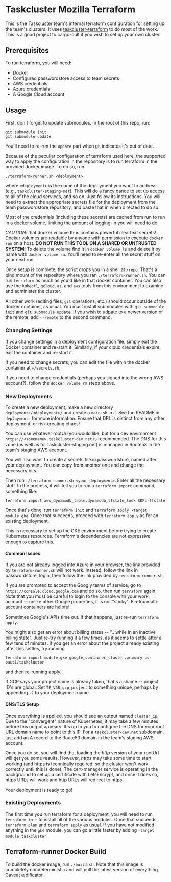 # Taskcluster Mozilla Terraform

This is the Taskcluster team's internal terraform configuration for setting up
the team's clusters. It uses [taskcluster-terraform](https://github.com/taskcluster/taskcluster-terraform) to do most of the work. This is a good project to cargo-cult if you
wish to set up your own cluster.

## Prerequisites

To run terraform, you will need:

* Docker
* Configured passwordstore access to team secrets
* AWS credentials
* Azure credentials
* A Google Cloud account

## Usage

First, don't forget to update submodules.
In the root of this repo, run:

```shell
git submodule init
git submodule update
```

You'll need to re-run the `update` part when git indicates it's out of date.

Because of the peculiar configuration of terraform used here, the supported way to apply the configuration in the repository is to run terraform in the provided docker image.
To do so, run

```shell
./terraform-runner.sh <deployment>
```

where `<deployment>` is the name of the deployment you want to address (e.g., `taskcluster-staging-net`).
This will do a fancy dance to set up access to all of the cloud services, and so on.
Just follow its instructions.
You will need to extract the appropriate secrets file for the deployment from the team passwordstore repository, and paste that in when directed to do so.

Most of the credentials (including these secrets) are cached from run to run in a docker volume, limiting the amount of logging-in you will need to do.

*CAUTION*: that docker volume thus contains powerful cleartext secrets!
Docker volumes are readable by anyone with permission to execute `docker run` on a host.
**DO NOT RUN THIS TOOL ON A SHARED OR UNTRUSTED SYSTEM**!
To delete the volume find it in `docker volume ls` and delete it by name with `docker volume rm`.
You'll need to re-enter all the secret stuff on your next run.

Once setup is complete, the script drops you in a shell at `/repo`.
That's a bind mount of the repository where you ran `./terraform-runner.sh`.
You can run `terraform` as much as you'd like in that docker container.
You can also use the `kubectl`, `gcloud`, `az`, and `aws` tools from this environment to examine and administer the cluster.

All other work (editing files, `git` operations, etc.) should occur outside of the docker container, as usual.
You must install submodules with `git submodule init` and `git submodule update`. If you wish to udpate to a newer version of the remote, add `--remote` to the second command.

### Changing Settings

If you change settings in a deployment configuration file, simply exit the Docker container and re-start it.
Similarly, if your cloud credentials expire, exit the container and re-start it.

If you need to change secrets, you can edit the file within the docker container at `~/secrets.sh`.

If you need to change credentials (perhaps you signed into the wrong AWS account?), follow the `docker volume rm` steps above.

### New Deployments

To create a new deployment, make a new directory `deployments/<deployment>/` and create a `main.sh` in it.
See the README in `deployments` for more information.
Ensure that DPL is distinct from any other deployment, or risk creating chaos!

You can use whatever rootUrl you would like, but for a dev environment `https://<somename>.taskcluster-dev.net` is recommended.
The DNS for this zone (as well as for taskcluster-staging.net) is managed in Route53 in the team's staging AWS account.

You will also want to create a secrets file in passwordstore, named after your deployment.
You can copy from another one and change the necessary bits.

Then run `./terraform-runner.sh <your-deployment>`.
Enter all the necessary stuff.
In the process, it will tell you to run a `terraform import` command, something like:

```shell
terraform import aws_dynamodb_table.dynamodb_tfstate_lock $DPL-tfstate
```

Once that's done, run `terraform init` and `terraform apply -target module.gke`.
Once that succeeds, proceed with `terraform apply` as for an existing deployment.

This is necessary to set up the GKE environment before trying to create Kubernetes resources.
Terraform's dependencies are not expressive enough to capture this.

#### Common Issues

If you are not already logged into Azure in your browser, the link provided by `terraform-runner.sh` will not work.
Instead, follow the link in passwordstore, login, then follow the link provided by `terraform-runner.sh`.

If you are prompted to accept the Googly terms of service, go to `https://console.cloud.google.com` and do so, then run `terraform` again.
Note that you must be careful to login to the console with your work account -- unlike other Google properties, it is not "sticky".
Firefox multi-account containers are helpful.

Sometimes Google's APIs time out.
If that happens, just re-run `terraform apply`.

You might also get an error about billing states -- ".. while in an inactive billing state".
Just re-try running it a few times, as it seems to settle after a few tens of minutes.
If you get an error about the project already existing after this settles, try running
```
terraform import module.gke.google_container_cluster.primary us-east1/taskcluster
```
and then re-running apply.

If GCP says your project name is already taken, that's a shame -- project ID's are global.
Set `TF_VAR_gcp_project` to something unique, perhaps by appending `-2` to your deployment name.

#### DNS/TLS Setup

Once everything is applied, you should see an output named `cluster_ip`.
Due to the "convergent" nature of Kubernetes, it may take a few minutes before this output appears.
It's up to you to configure the DNS for your root URL domain name to point to this IP.
For a `taskcluster-dev.net` subdomain, just add an A record to the Route53 domain in the team's staging AWS account.

Once you do so, you will find that loading the *http* version of your rootUrl will get you some results.
However, *https* may take some time to start working (and https is technically required, so the cluster won't work correctly until this is done).
The cert-manager service is operating in the background to set up a certificate with LetsEncrypt, and once it does so, https URLs will work and http URLs will redirect to https.

Your deployment is ready to go!

### Existing Deployments

The first time you run terraform for a deployment, you will need to run `terraform init` to install all of the various modules.
Once that succeeds, `terraform plan` and `terraform apply` as usual.
If you have not modified anything in the `gke` module, you can go a little faster by adding `-target module.taskcluster`.

## Terraform-runner Docker Build

To build the docker image, run `./build.sh`.
Note that this image is completely nondeterministic and will pull the latest version of everything.
Caveat ædificator.
